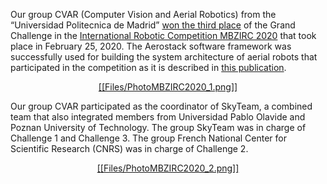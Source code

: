 Our group CVAR (Computer Vision and Aerial Robotics) from the “Universidad Politecnica de Madrid” [won the third place](https://vimeo.com/399391178/ea9e29efa0) of the Grand Challenge in the [International Robotic Competition MBZIRC 2020](https://www.mbzirc.com) that took place in February 25, 2020. The Aerostack software framework was successfully used for building the system architecture of aerial robots that participated in the competition as it is described in [this publication](https://www.researchgate.net/publication/339725858_The_Skyeye_Team_Participation_in_the_2020_Mohamed_Bin_Zayed_International_Robotics_Challenge).

<a href="https://github.com/Vision4UAV/Aerostack/wiki/Example-projects"><p align="center">[[Files/PhotoMBZIRC2020_1.png]]</p></a>

Our group CVAR participated as the coordinator of SkyTeam, a combined team that also integrated members from Universidad Pablo Olavide and Poznan University of Technology. The group SkyTeam was in charge of Challenge 1 and Challenge 3. The group French National Center for Scientific Research (CNRS) was in charge of Challenge 2. 

<a href="https://github.com/Vision4UAV/Aerostack/wiki/Example-projects"><p align="center">[[Files/PhotoMBZIRC2020_2.png]]</p></a>